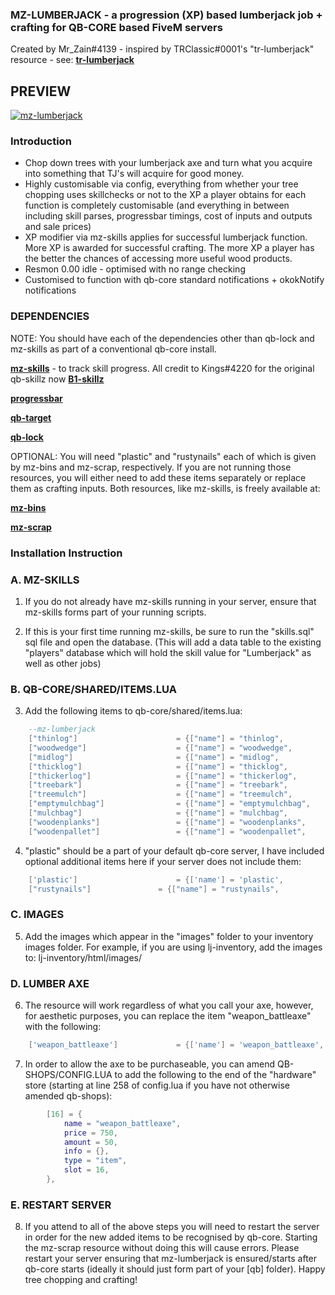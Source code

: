 ### MZ-LUMBERJACK - a progression (XP) based lumberjack job + crafting for QB-CORE based FiveM servers

Created by Mr_Zain#4139 - inspired by TRClassic#0001's "tr-lumberjack" resource - see: **[tr-lumberjack](https://github.com/trclassic92/tr-lumberjack)**

## PREVIEW

[![mz-lumberjack](https://i.imgur.com/sT0yDDO.jpeg)](https://youtu.be/f34kdZCqmIk "mz-lumberjack for FiveM by Mr_Zain#4139")

### Introduction 
- Chop down trees with your lumberjack axe and turn what you acquire into something that TJ's will acquire for good money.
- Highly customisable via config, everything from whether your tree chopping uses skillchecks or not to the XP a player obtains for each function is completely customisable (and everything in between including skill parses, progressbar timings, cost of inputs and outputs and sale prices)
- XP modifier via mz-skills applies for successful lumberjack function. More XP is awarded for successful crafting. The more XP a player has the better the chances of accessing more useful wood products.
- Resmon 0.00 idle - optimised with no range checking
- Customised to function with qb-core standard notifications + okokNotify notifications

### DEPENDENCIES

NOTE: You should have each of the dependencies other than qb-lock and mz-skills as part of a conventional qb-core install.

**[mz-skills](https://github.com/MrZainRP/mz-skills)** - to track skill progress. All credit to Kings#4220 for the original qb-skillz now **[B1-skillz](https://github.com/Burn-One-Studios/B1-skillz)**

**[progressbar](https://github.com/qbcore-framework/progressbar)**

**[qb-target](https://github.com/qbcore-framework/qb-target)**

**[qb-lock](https://github.com/Nathan-FiveM/qb-lock)**

OPTIONAL: You will need "plastic" and "rustynails" each of which is given by mz-bins and mz-scrap, respectively. If you are not running those resources, you will either need to add these items separately or replace them as crafting inputs. Both resources, like mz-skills, is freely available at:

**[mz-bins](https://github.com/MrZainRP/mz-bins)**

**[mz-scrap](https://github.com/MrZainRP/mz-scrap)**

### Installation Instruction

### A. MZ-SKILLS

1. If you do not already have mz-skills running in your server, ensure that mz-skills forms part of your running scripts. 

2. If this is your first time running mz-skills, be sure to run the "skills.sql" sql file and open the database. (This will add a data table to the existing "players" database which will hold the skill value for "Lumberjack" as well as other jobs)

### B. QB-CORE/SHARED/ITEMS.LUA

3. Add the following items to qb-core/shared/items.lua:

```lua
	--mz-lumberjack
	["thinlog"] 		 	 	 	 = {["name"] = "thinlog",           			["label"] = "Thin Pine Log",	 		["weight"] = 700, 		["type"] = "item", 		["image"] = "thinlog.png", 				["unique"] = false, 	["useable"] = false, 	["shouldClose"] = false,   ["combinable"] = nil,   ["description"] = "A freshly cut thin log of pine."},
    ["woodwedge"] 		 	 	 	 = {["name"] = "woodwedge",           			["label"] = "Log Wedge", 				["weight"] = 350,		["type"] = "item", 		["image"] = "woodwedge.png", 			["unique"] = false, 	["useable"] = false, 	["shouldClose"] = false,   ["combinable"] = nil,   ["description"] = "A wedge of a tree log, freshly cut and smelling like the forest."},
	["midlog"] 		 	 	 	 	 = {["name"] = "midlog",           				["label"] = "Medium Pine Log",	 		["weight"] = 1200,		["type"] = "item", 		["image"] = "midlog.png", 				["unique"] = false, 	["useable"] = false, 	["shouldClose"] = false,   ["combinable"] = nil,   ["description"] = "A medium weighted log of pine."},
	["thicklog"] 		 	 	 	 = {["name"] = "thicklog",           			["label"] = "Thick Pine Log",	 		["weight"] = 1550,		["type"] = "item", 		["image"] = "thicklog.png", 			["unique"] = false, 	["useable"] = false, 	["shouldClose"] = false,   ["combinable"] = nil,   ["description"] = "A thick, dense log of pine."},
    ["thickerlog"] 			 	 	 = {["name"] = "thickerlog", 					["label"] = "Thicker Pine Log", 		["weight"] = 2200, 		["type"] = "item", 		["image"] = "thickerlog.png", 			["unique"] = false, 	["useable"] = false, 	["shouldClose"] = false,   ["combinable"] = nil,   ["description"] = "The thickest cut of pine achievable with a hand axe."},
	["treebark"] 		 	 		 = {["name"] = "treebark",           			["label"] = "Tree Bark",	 			["weight"] = 200, 		["type"] = "item", 		["image"] = "treebark.png", 			["unique"] = false, 	["useable"] = false, 	["shouldClose"] = false,   ["combinable"] = nil,   ["description"] = "Wooden bark stripped away from what looks like a pine tree."},
    ["treemulch"] 		 	 	 	 = {["name"] = "treemulch",           			["label"] = "Wooden Mulch", 			["weight"] = 200,		["type"] = "item", 		["image"] = "treemulch.png", 			["unique"] = false, 	["useable"] = false, 	["shouldClose"] = false,   ["combinable"] = nil,   ["description"] = "An array of roughly cut wooden chunks for pulping purposes."},
	["emptymulchbag"] 		 	 	 = {["name"] = "emptymulchbag",           		["label"] = "Empty Mulch Bag",	 		["weight"] = 200,		["type"] = "item", 		["image"] = "emptymulchbag.png", 		["unique"] = false, 	["useable"] = false, 	["shouldClose"] = false,   ["combinable"] = nil,   ["description"] = "A tough and durable bag capable of holding many kilograms of product."},
	["mulchbag"] 		 	 	 	 = {["name"] = "mulchbag",           			["label"] = "Bag of Mulch",	 			["weight"] = 1200,		["type"] = "item", 		["image"] = "mulchbag.png", 			["unique"] = false, 	["useable"] = false, 	["shouldClose"] = false,   ["combinable"] = nil,   ["description"] = "A tough and heavy bag of tree mulch, ready to be sold."},
	["woodenplanks"] 		 	 	 = {["name"] = "woodenplanks",           		["label"] = "Wooden Planks",	 		["weight"] = 1100,		["type"] = "item", 		["image"] = "woodenplanks.png", 		["unique"] = false, 	["useable"] = true, 	["shouldClose"] = false,   ["combinable"] = nil,   ["description"] = "A bundle of 4x2 wooden planks with a variety of residential and commercial purposes."},
    ["woodenpallet"] 			 	 = {["name"] = "woodenpallet", 					["label"] = "Wooden Pallet", 			["weight"] = 1000, 		["type"] = "item", 		["image"] = "woodenpallet.png", 		["unique"] = false, 	["useable"] = false, 	["shouldClose"] = false,   ["combinable"] = nil,   ["description"] = "A sturdy pallet used in storage facilities in order for forklifts to move goods around a warehouse."},
```

4. "plastic" should be a part of your default qb-core server, I have included optional additional items here if your server does not include them:

```lua
	['plastic'] 					 = {['name'] = 'plastic', 			  	  	  	['label'] = 'Plastic', 					['weight'] = 100, 		['type'] = 'item', 		['image'] = 'plastic.png', 				['unique'] = false, 	['useable'] = false, 	['shouldClose'] = false,   ['combinable'] = nil,   ['description'] = 'RECYCLE! - Greta Thunberg 2019'},
	["rustynails"]         	 	 = {["name"] = "rustynails",         		["label"] = "Rusted Nails",    			["weight"] = 150,       ["type"] = "item",      ["image"] = "rustynails.png",     		["unique"] = false,     ["useable"] = true,     ["shouldClose"] = true,    ["combinable"] = nil,   ["description"] = "A collection of nails that have seen better days... Perhaps they can be cleaned?"},
```

### C. IMAGES

5. Add the images which appear in the "images" folder to your inventory images folder. For example, if you are using lj-inventory, add the images to: lj-inventory/html/images/

### D. LUMBER AXE

6. The resource will work regardless of what you call your axe, however, for aesthetic purposes, you can replace the item "weapon_battleaxe" with the following:

```lua
	['weapon_battleaxe'] 			 = {['name'] = 'weapon_battleaxe', 		 	  	['label'] = 'Lumber Axe', 				['weight'] = 1000, 		['type'] = 'weapon', 	['ammotype'] = nil,						['image'] = 'weapon_battleaxe.png', 	['unique'] = true, 		['useable'] = false, 	['description'] = 'A large broad-bladed axe used in ancient warfare'},
```

7. In order to allow the axe to be purchaseable, you can amend QB-SHOPS/CONFIG.LUA to add the following to the end of the "hardware" store (starting at line 258 of config.lua if you have not otherwise amended qb-shops):

```lua
        [16] = {
            name = "weapon_battleaxe",
            price = 750,
            amount = 50,
            info = {},
            type = "item",
            slot = 16,
        },
```

### E. RESTART SERVER

8. If you attend to all of the above steps you will need to restart the server in order for the new added items to be recognised by qb-core. Starting the mz-scrap resource without doing this will cause errors. Please restart your server ensuring that mz-lumberjack is ensured/starts after qb-core starts (ideally it should just form part of your [qb] folder). Happy tree chopping and crafting!
